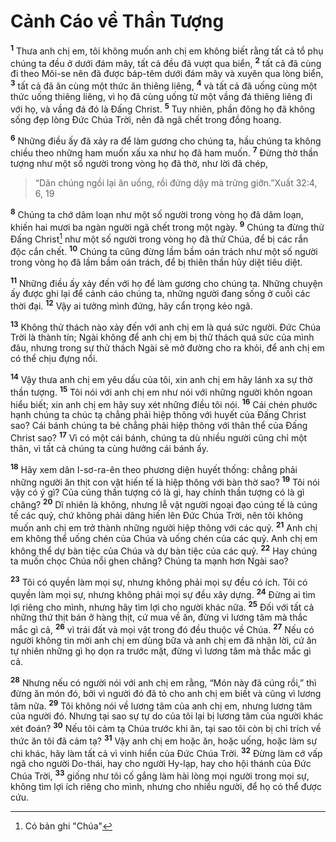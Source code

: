 # Cảnh Cáo về Thần Tượng
<sup><b>1</b></sup> Thưa anh chị em, tôi không muốn anh chị em không biết rằng tất cả tổ phụ chúng ta đều ở dưới đám mây, tất cả đều đã vượt qua biển, <sup><b>2</b></sup> tất cả đã cùng đi theo Môi-se nên đã được báp-têm dưới đám mây và xuyên qua lòng biển, <sup><b>3</b></sup> tất cả đã ăn cùng một thức ăn thiêng liêng, <sup><b>4</b></sup> và tất cả đã uống cùng một thức uống thiêng liêng, vì họ đã cùng uống từ một vầng đá thiêng liêng đi với họ, và vầng đá đó là Ðấng Christ. <sup><b>5</b></sup> Tuy nhiên, phần đông họ đã không sống đẹp lòng Ðức Chúa Trời, nên đã ngã chết trong đồng hoang.

<sup><b>6</b></sup> Những điều ấy đã xảy ra để làm gương cho chúng ta, hầu chúng ta không chiều theo những ham muốn xấu xa như họ đã ham muốn. <sup><b>7</b></sup> Ðừng thờ thần tượng như một số người trong vòng họ đã thờ, như lời đã chép,


> “Dân chúng ngồi lại ăn uống, rồi đứng dậy mà trửng giỡn.”Xuất 32:4, 6, 19
>

<sup><b>8</b></sup> Chúng ta chớ dâm loạn như một số người trong vòng họ đã dâm loạn, khiến hai mươi ba ngàn người ngã chết trong một ngày. <sup><b>9</b></sup> Chúng ta đừng thử Ðấng Christ[^1] như một số người trong vòng họ đã thử Chúa, để bị các rắn độc cắn chết. <sup><b>10</b></sup> Chúng ta cũng đừng lầm bầm oán trách như một số người trong vòng họ đã lầm bầm oán trách, để bị thiên thần hủy diệt tiêu diệt.

<sup><b>11</b></sup> Những điều ấy xảy đến với họ để làm gương cho chúng ta. Những chuyện ấy được ghi lại để cảnh cáo chúng ta, những người đang sống ở cuối các thời đại. <sup><b>12</b></sup> Vậy ai tưởng mình đứng, hãy cẩn trọng kẻo ngã.

<sup><b>13</b></sup> Không thử thách nào xảy đến với anh chị em là quá sức người. Ðức Chúa Trời là thành tín; Ngài không để anh chị em bị thử thách quá sức của mình đâu, nhưng trong sự thử thách Ngài sẽ mở đường cho ra khỏi, để anh chị em có thể chịu đựng nổi.

<sup><b>14</b></sup> Vậy thưa anh chị em yêu dấu của tôi, xin anh chị em hãy lánh xa sự thờ thần tượng. <sup><b>15</b></sup> Tôi nói với anh chị em như nói với những người khôn ngoan hiểu biết; xin anh chị em hãy suy xét những điều tôi nói. <sup><b>16</b></sup> Cái chén phước hạnh chúng ta chúc tạ chẳng phải hiệp thông với huyết của Ðấng Christ sao? Cái bánh chúng ta bẻ chẳng phải hiệp thông với thân thể của Ðấng Christ sao? <sup><b>17</b></sup> Vì có một cái bánh, chúng ta dù nhiều người cũng chỉ một thân, vì tất cả chúng ta cùng hưởng cái bánh ấy.

<sup><b>18</b></sup> Hãy xem dân I-sơ-ra-ên theo phương diện huyết thống: chẳng phải những người ăn thịt con vật hiến tế là hiệp thông với bàn thờ sao? <sup><b>19</b></sup> Tôi nói vậy có ý gì? Của cúng thần tượng có là gì, hay chính thần tượng có là gì chăng? <sup><b>20</b></sup> Dĩ nhiên là không, nhưng lễ vật người ngoại đạo cúng tế là cúng tế các quỷ, chứ không phải dâng hiến lên Ðức Chúa Trời, nên tôi không muốn anh chị em trở thành những người hiệp thông với các quỷ. <sup><b>21</b></sup> Anh chị em không thể uống chén của Chúa và uống chén của các quỷ. Anh chị em không thể dự bàn tiệc của Chúa và dự bàn tiệc của các quỷ. <sup><b>22</b></sup> Hay chúng ta muốn chọc Chúa nổi ghen chăng? Chúng ta mạnh hơn Ngài sao?

<sup><b>23</b></sup> Tôi có quyền làm mọi sự, nhưng không phải mọi sự đều có ích. Tôi có quyền làm mọi sự, nhưng không phải mọi sự đều xây dựng. <sup><b>24</b></sup> Ðừng ai tìm lợi riêng cho mình, nhưng hãy tìm lợi cho người khác nữa. <sup><b>25</b></sup> Ðối với tất cả những thứ thịt bán ở hàng thịt, cứ mua về ăn, đừng vì lương tâm mà thắc mắc gì cả, <sup><b>26</b></sup> vì trái đất và mọi vật trong đó đều thuộc về Chúa. <sup><b>27</b></sup> Nếu có người không tin mời anh chị em dùng bữa và anh chị em đã nhận lời, cứ ăn tự nhiên những gì họ dọn ra trước mặt, đừng vì lương tâm mà thắc mắc gì cả.

<sup><b>28</b></sup> Nhưng nếu có người nói với anh chị em rằng, “Món này đã cúng rồi,” thì đừng ăn món đó, bởi vì người đó đã tỏ cho anh chị em biết và cũng vì lương tâm nữa. <sup><b>29</b></sup> Tôi không nói về lương tâm của anh chị em, nhưng lương tâm của người đó. Nhưng tại sao sự tự do của tôi lại bị lương tâm của người khác xét đoán? <sup><b>30</b></sup> Nếu tôi cảm tạ Chúa trước khi ăn, tại sao tôi còn bị chỉ trích về thức ăn tôi đã cảm tạ? <sup><b>31</b></sup> Vậy anh chị em hoặc ăn, hoặc uống, hoặc làm sự chi khác, hãy làm tất cả vì vinh hiển của Ðức Chúa Trời. <sup><b>32</b></sup> Ðừng làm cớ vấp ngã cho người Do-thái, hay cho người Hy-lạp, hay cho hội thánh của Ðức Chúa Trời, <sup><b>33</b></sup> giống như tôi cố gắng làm hài lòng mọi người trong mọi sự, không tìm lợi ích riêng cho mình, nhưng cho nhiều người, để họ có thể được cứu.

[^1]: Có bản ghi "Chúa"
